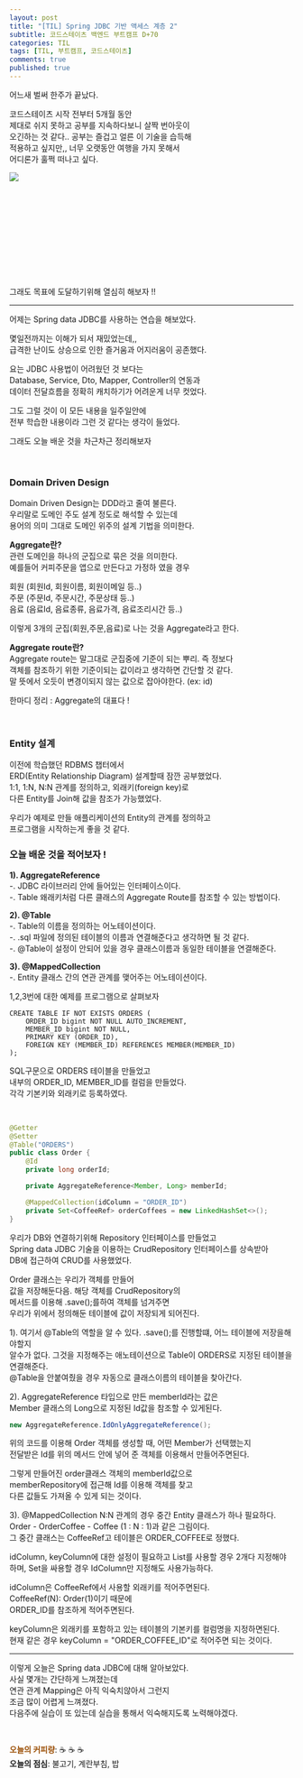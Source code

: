 ```yaml
---
layout: post
title: "[TIL] Spring JDBC 기반 액세스 계층 2"
subtitle: 코드스테이츠 백엔드 부트캠프 D+70
categories: TIL
tags: [TIL, 부트캠프, 코드스테이츠]
comments: true
published: true
---
```


어느새 벌써 한주가 끝났다.  

코드스테이츠 시작 전부터 5개월 동안  
제대로 쉬지 못하고 공부를 지속하다보니 살짝 번아웃이  
오긴하는 것 같다.. 공부는 즐겁고 얼른 이 기술을 습득해  
적용하고 싶지만,, 너무 오랫동안 여행을 가지 못해서  
어디론가 훌쩍 떠나고 싶다.

<img src="https://lh3.googleusercontent.com/drive-viewer/AJc5JmSBGqdkMkYbzBmUzeLdSEzgYHBaRbLNMmENQpr1mjJdIXzRObuGsIxR3g7G770hOSSAJTkT3Gc=w1512-h810" align="left">  

<br/><br/><br/><br/><br/><br/><br/><br/><br/><br/><br/>



그래도 목표에 도달하기위해 열심히 해보자 !!  

---  

어제는 Spring data JDBC를 사용하는 연습을 해보았다.   

몇일전까지는 이해가 되서 재밌었는데,,  
급격한 난이도 상승으로 인한  즐거움과 어지러움이 공존했다.  

요는 JDBC 사용법이 어려웠던 것 보다는  
Database, Service, Dto, Mapper, Controller의 연동과  
데이터 전달흐름을 정확히 캐치하기가 어려운게 너무 컷었다.  

그도 그럴 것이 이 모든 내용을 일주일안에  
전부 학습한 내용이라 그런 것 같다는 생각이 들었다.  

그래도 오늘 배운 것을 차근차근 정리해보자  

<br/>

### Domain Driven Design

Domain Driven Design는 DDD라고 줄여 불른다.  
우리말로 도메인 주도 설계 정도로 해석할 수 있는데  
용어의 의미 그대로 도메인 위주의 설계 기법을 의미한다.

**Aggregate란?**  
관련 도메인을 하나의 군집으로 묶은 것을 의미한다.  
예를들어 커피주문을 앱으로 만든다고 가정하 였을 경우  

회원 (회원Id, 회원이름, 회원이메일 등..)  
주문 (주문Id, 주문시간, 주문상태 등..)  
음료 (음료Id, 음료종류, 음료가격, 음료조리시간 등..)  

이렇게 3개의 군집(회원,주문,음료)로 나는 것을 Aggregate라고 한다.  

**Aggregate route란?**  
Aggregate route는 말그대로 군집중에 기준이 되는 뿌리. 즉 정보다  
객체를 참조하기 위한 기준이되는 값이라고 생각하면 간단할 것 같다.  
말 뜻에서 오듯이 변경이되지 않는 값으로 잡아야한다. (ex: id)  

한마디 정리 : Aggregate의 대표다 !  

<br/>

### Entity 설계  
이전에 학습했던 RDBMS 챕터에서  
ERD(Entity Relationship Diagram) 설계할때 잠깐 공부했었다.  
1:1, 1:N, N:N 관계를 정의하고, 외래키(foreign key)로  
다른 Entity를 Join해 값을 참조가 가능했었다.  

우리가 예제로 만들 애플리케이션의 Entity의 관계를 정의하고  
프로그램을 시작하는게 좋을 것 같다.  


### 오늘 배운 것을 적어보자 !

**1). AggregateReference**  
-. JDBC 라이브러리 안에 들어있는 인터페이스이다.  
-. Table 왜래키처럼 다른 클래스의 Aggregate Route를 참조할 수 있는 방법이다.  

**2). @Table**  
-. Table의 이름을 정의하는 어노테이션이다.  
-. .sql 파일에 정의된 테이블의 이름과 연결해준다고 생각하면 될 것 같다.  
-. @Table이 설정이 안되어 있을 경우 클래스이름과 동일한 테이블을 연결해준다.

**3). @MappedCollection**  
-. Entity 클래스 간의 연관 관계를 맺어주는 어노테이션이다.
 
1,2,3번에 대한 예제를 프로그램으로 살펴보자
```
CREATE TABLE IF NOT EXISTS ORDERS (
    ORDER_ID bigint NOT NULL AUTO_INCREMENT,
    MEMBER_ID bigint NOT NULL,
    PRIMARY KEY (ORDER_ID),
    FOREIGN KEY (MEMBER_ID) REFERENCES MEMBER(MEMBER_ID)
);
```
SQL구문으로 ORDERS 테이블을 만들었고  
내부의 ORDER_ID, MEMBER_ID를 컬럼을 만들었다.  
각각 기본키와 외래키로 등록하였다.

<br/>

```java
@Getter
@Setter
@Table("ORDERS")
public class Order {
    @Id
    private long orderId;

    private AggregateReference<Member, Long> memberId;

    @MappedCollection(idColumn = "ORDER_ID")
    private Set<CoffeeRef> orderCoffees = new LinkedHashSet<>();
}
```
우리가 DB와 연결하기위해 Repository 인터페이스를 만들었고  
Spring data JDBC 기술을 이용하는 CrudRepository 인터페이스를 상속받아  
DB에 접근하여 CRUD를 사용했었다.  

Order 클래스는 우리가 객체를 만들어  
값을 저장해둔다음. 해당 객체를 CrudRepository의  
메서드를 이용해 .save();를하여 객체를 넘겨주면  
우리가 위에서 정의해둔 테이블에 값이 저장되게 되어진다.  

1).
여기서 @Table의 역할을 알 수 있다. 
.save();를 진행할떄, 어느 테이블에 저장을해야할지  
알수가 없다. 그것을 지정해주는 애노테이션으로
Table이 ORDERS로 지정된 테이블을 연결해준다.  
@Table을 안붙여줬을 경우 자동으로 클래스이름의 테이블을 찾아간다.  


2). AggregateReference 타입으로 만든 memberId라는 값은  
Member 클래스의 Long으로 지정된 Id값을 참조할 수 있게된다.  
```java
new AggregateReference.IdOnlyAggregateReference();
```
위의 코드를 이용해 Order 객체를 생성할 때, 어떤 Member가 선택했는지  
전달받은 Id를 위의 메서드 안에 넣어 준 객체를 이용해서 만들어주면된다.  

그렇게 만들어진 order클래스 객체의 memberId값으로  
memberRepository에 접근해 Id를 이용해 객체를 찾고  
다른 값들도 가져올 수 있게 되는 것이다.  

3). @MappedCollection
N:N 관계의 경우 중간 Entity 클래스가 하나 필요하다.  
Order - OrderCoffee - Coffee (1 : N : 1)과 같은 그림이다.  
그 중간 클래스는 CoffeeRef고 테이블은 ORDER_COFFEE로 정했다.

idColumn, keyColumn에 대한 설정이 필요하고
List를 사용할 경우 2개다 지정해야하며, Set을 싸용할 경우 IdColumn만 지정해도 사용가능하다.   

idColumn은 CoffeeRef에서 사용할 외래키를 적어주면된다.  
CoffeeRef(N): Order(1)이기 때문에  
ORDER_ID를 참조하게 적어주면된다.  

keyColumn은 외래키를 포함하고 있는 테이블의 기본키를 컬럼명을 지정하면된다.  
현재 같은 경우 keyColumn = "ORDER_COFFEE_ID"로 적어주면 되는 것이다.  


---  

이렇게 오늘은 Spring data JDBC에 대해 알아보았다.  
사실 몇개는 간단하게 느껴졌는데  
연관 관계 Mapping은 아직 익숙치않아서 그런지  
조금 많이 어렵게 느껴졌다.  
다음주에 실습이 또 있는데 실습을 통해서 익숙해지도록 노력해야겠다.


<br/>  

<span style="color:#994C00">**오늘의 커피량**</span>: ☕️ ☕️ ☕️  
**오늘의 점심**: 불고기, 계란부침, 밥